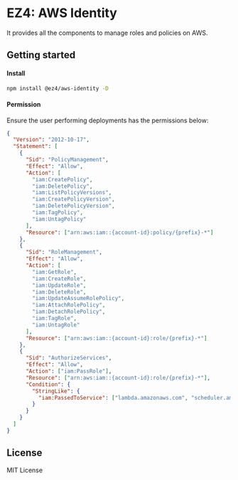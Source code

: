 # EZ4: AWS Identity

It provides all the components to manage roles and policies on AWS.

## Getting started

#### Install

```sh
npm install @ez4/aws-identity -D
```

#### Permission

Ensure the user performing deployments has the permissions below:

```json
{
  "Version": "2012-10-17",
  "Statement": [
    {
      "Sid": "PolicyManagement",
      "Effect": "Allow",
      "Action": [
        "iam:CreatePolicy",
        "iam:DeletePolicy",
        "iam:ListPolicyVersions",
        "iam:CreatePolicyVersion",
        "iam:DeletePolicyVersion",
        "iam:TagPolicy",
        "iam:UntagPolicy"
      ],
      "Resource": ["arn:aws:iam::{account-id}:policy/{prefix}-*"]
    },
    {
      "Sid": "RoleManagement",
      "Effect": "Allow",
      "Action": [
        "iam:GetRole",
        "iam:CreateRole",
        "iam:UpdateRole",
        "iam:DeleteRole",
        "iam:UpdateAssumeRolePolicy",
        "iam:AttachRolePolicy",
        "iam:DetachRolePolicy",
        "iam:TagRole",
        "iam:UntagRole"
      ],
      "Resource": ["arn:aws:iam::{account-id}:role/{prefix}-*"]
    },
    {
      "Sid": "AuthorizeServices",
      "Effect": "Allow",
      "Action": ["iam:PassRole"],
      "Resource": ["arn:aws:iam::{account-id}:role/{prefix}-*"],
      "Condition": {
        "StringLike": {
          "iam:PassedToService": ["lambda.amazonaws.com", "scheduler.amazonaws.com"]
        }
      }
    }
  ]
}
```

## License

MIT License
